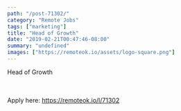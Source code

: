 ```yaml
---
path: "/post-71302/"
category: "Remote Jobs"
tags: ["marketing"]
title: "Head of Growth"
date: "2019-02-21T00:47:46-08:00"
summary: "undefined"
images: ["https://remoteok.io/assets/logo-square.png"]
---
```


Head of Growth

<br/>
<br/>
Apply here: <A HREF="https://remoteok.io/l/71302">https://remoteok.io/l/71302</A>
